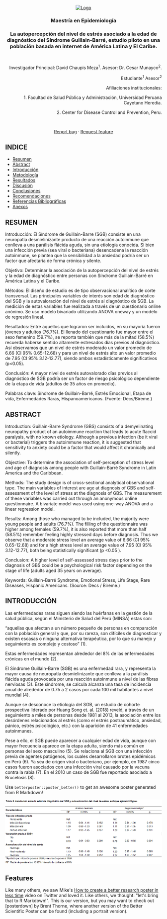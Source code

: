 <p align="center">
  <a href="https://example.com/">
    <img src="https://via.placeholder.com/72" alt="Logo" width=72 height=72>
  </a>

  <h3 align="center">Maestría en Epidemiología</h3>

  <p >
  <h3 align="center">La autopercepción del nivel de estrés asociado a la edad de diagnóstico del Síndrome Guillain-Barré, estudio piloto en una población basada en internet de     América Latina y El Caribe.</h3>
  <br>
  
  <p align="right">
    Investigador Principal: 
    David Chaupis Meza<sup>1</sup>.
    Asesor:
    Dr. Cesar Munayco<sup>2</sup>.
  <p align="right">
    Estudiante<sup>1</sup>
    Asesor<sup>2</sup>
    
  <p align="right">
    Afiliaciones institucionales:
    <p align="right">
      <p align="right"> 1. Facultad de Salud Pública y Administración, Universidad Peruana Cayetano Heredia.</p>
      <p align="right"> 2. Center for Disease Control and Prevention, Peru.</p>
    <br >
    <p align="center">
    <a href="https://reponame/issues/new?template=bug.md">Report bug</a>
    ·
    <a href="https://reponame/issues/new?template=feature.md&labels=feature">Request feature</a>
  </p>
</p>


## INDICE

- [Resumen](#resumen)
- [Abstract](#status)
- [Introducción](#whats-included)
- [Metodología](#bugs-and-feature-requests)
- [Resultados](#contributing)
- [Discusión](#creators)
- [Conclusiones](#thanks)
- [Recomendaciones](#copyright-and-license)
- [Referencias Bibliográficas](#copyright-and-license)
- [Anexos](#copyright-and-license)


## RESUMEN

Introducción: 
El Síndrome de Guillain-Barre (SGB) consiste en una neuropatía desmielinizante producto de una reacción autoinmune que conlleva a una parálisis flácida aguda, sin una etiología conocida. Si bien una infección previa (sea viral o bacteriana) desencadena la reacción autoinmune, se plantea que la sensibilidad a la ansiedad podría ser un factor que afectaría de forma crónica y silente.

Objetivo: Determinar la asociación de la autopercepción del nivel de estrés y la edad de diagnóstico entre personas con Síndrome Guillain-Barré en América Latina y el Caribe.

Métodos: El diseño de estudio es de tipo observacional analítico de corte transversal. Las principales variables de interés son edad de diagnóstico del SGB y la autovaloración del nivel de estrés al diagnóstico de SGB. La medición de estas variables fue realizada a través de un cuestionario online anónimo. Se uso modelo bivariado utilizando ANOVA oneway y un modelo de regresión lineal.

Resultados: Entre aquellos que lograron ser incluidos, en su mayoría fueron jóvenes y adultos (76.7%). El llenado del cuestionario fue mayor entre el sexo femenino (59.7%), se reporta también que más de la mitad (58.5%) recuerda haberse sentido altamente estresados días previos al diagnóstico. Así observamos que un nivel de estrés moderado un valor promedio de 6.66 (CI 95% 0.65-12.68) y para un nivel de estrés alto un valor promedio de 7.95 (CI 95% 3.12-12.77), siendo ambos estadísticamente significativos (p<0.05).

Conclusión: A mayor nivel de estrés autovalorado días previos al diagnóstico de SGB podría ser un factor de riesgo psicológico dependiente de la etapa de vida (adultos de 35 años en promedio).


Palabras clave: Síndrome de Guillain-Barré, Estrés Emocional, Etapa de vida, Enfermedades Raras, Hispanoamericanos. (Fuente: Decs/Bireme.)

## ABSTRACT


Introduction:
Guillain-Barre Syndrome (GBS) consists of a demyelinating neuropathy product of an autoimmune reaction that leads to acute flaccid paralysis, with no known etiology. Although a previous infection (be it viral or bacterial) triggers the autoimmune reaction, it is suggested that sensitivity to anxiety could be a factor that would affect it chronically and silently.

Objective: To determine the association of self-perception of stress level and age of diagnosis among people with Guillain-Barré Syndrome in Latin America and the Caribbean.

Methods: The study design is of cross-sectional analytical observational type. The main variables of interest are age at diagnosis of GBS and self-assessment of the level of stress at the diagnosis of GBS. The measurement of these variables was carried out through an anonymous online questionnaire. A bivariate model was used using one-way ANOVA and a linear regression model.

Results: Among those who managed to be included, the majority were young people and adults (76.7%). The filling of the questionnaire was higher among females (59.7%), it is also reported that more than half (58.5%) remember feeling highly stressed days before diagnosis. Thus we observe that a moderate stress level an average value of 6.66 (CI 95% 0.65-12.68) and for a high stress level an average value of 7.95 (CI 95% 3.12-12.77), both being statistically significant (p <0.05 ).

Conclusion: A higher level of self-assessed stress days prior to the diagnosis of GBS could be a psychological risk factor depending on the stage of life (adults aged 35 years on average).


Keywords: Guillain-Barré Syndrome, Emotional Stress, Life Stage, Rare Diseases, Hispanic Americans. (Source: Decs / Bireme.)



## INTRODUCCIÓN

Las enfermedades raras siguen siendo las huérfanas en la gestión de la salud pública, según el Ministerio de Salud del Perú (MINSA) estas son: 

“aquellas que afectan a un número pequeño de personas en comparación con la población general y que, por su rareza, son difíciles de diagnosticar y existen escasas o ninguna alternativa terapéutica, por lo que su manejo y seguimiento es complejo y costoso” (1). 

Estas enfermedades representan alrededor del 8% de las enfermedades crónicas en el mundo (2). 

El Síndrome Guillain-Barre (SGB) es una enfermedad rara, y representa la mayor causa de neuropatía desmielinizante que conlleva a la parálisis flácida aguda provocada por una reacción autoinmune a nivel de las fibras nerviosas (3). Este síndrome, se calcula alcanza una  tasa de incidencia anual de alrededor de 0.75 a 2 casos por cada 100 mil habitantes a nivel mundial (4). 

Aunque se desconoce la etiología del SGB, un estudio de cohorte prospectiva liderado por Huang Song et. al. (2018) reveló, a través de un seguimiento a miles de personas desde 1981 al 2013, la asociación entre los desórdenes relacionados al estrés (como el estrés postraumático, ansiedad, pánico, estrés psicológico, etc.) con la aparición de 41 enfermedades autoinmunes. 

Pese a ello, el SGB puede aparecer a cualquier edad de vida, aunque con mayor frecuencia aparece en la etapa adulta, siendo más común en personas del sexo masculino (5). Se relaciona al SGB con una infección previa de agentes patógenos, los cuales desarrollaron brotes epidémicos en Perú (6). Ya sea de origen viral o bacteriano, por ejemplo, en 1987 cinco casos fueron asociados con una infección viral causado por la vacuna contra la rabia (7). En el 2010 un caso de SGB fue reportado asociado a Brucelosis (8). 














Use `betterposter::poster_better()` to get an awesome poster generated from R Markdown!

![](Figuras/Table3.png)

## Features

Like many others, we saw Mike's [How to create a better research poster in less time](https://youtu.be/1RwJbhkCA58) video on Twitter and loved it. Like others, we thought: "let's bring that to R Markdown!". This is our version, but you may want to check out [posterdown] by Brent Thorne, where another version of the Better Scientific Poster can be found (including a portrait version).
